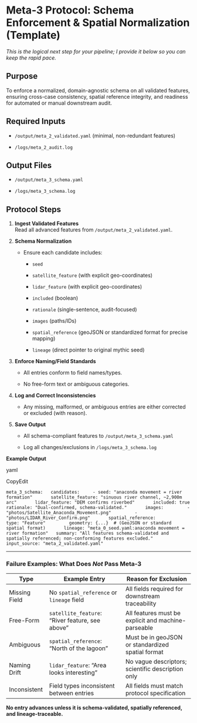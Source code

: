 # **Meta-3 Protocol: Schema Enforcement & Spatial Normalization (Template)**

_This is the logical next step for your pipeline; I provide it below so you can keep the rapid pace._

## Purpose

To enforce a normalized, domain-agnostic schema on all validated features, ensuring cross-case consistency, spatial reference integrity, and readiness for automated or manual downstream audit.

## Required Inputs

- `/output/meta_2_validated.yaml` (minimal, non-redundant features)
    
- `/logs/meta_2_audit.log`
    

## Output Files

- `/output/meta_3_schema.yaml`
    
- `/logs/meta_3_schema.log`
    

## Protocol Steps

1. **Ingest Validated Features**  
    Read all advanced features from `/output/meta_2_validated.yaml`.
    
2. **Schema Normalization**
    
    - Ensure each candidate includes:
        
        - `seed`
            
        - `satellite_feature` (with explicit geo-coordinates)
            
        - `lidar_feature` (with explicit geo-coordinates)
            
        - `included` (boolean)
            
        - `rationale` (single-sentence, audit-focused)
            
        - `images` (paths/IDs)
            
        - `spatial_reference` (geoJSON or standardized format for precise mapping)
            
        - `lineage` (direct pointer to original mythic seed)
            
3. **Enforce Naming/Field Standards**
    
    - All entries conform to field names/types.
        
    - No free-form text or ambiguous categories.
        
4. **Log and Correct Inconsistencies**
    
    - Any missing, malformed, or ambiguous entries are either corrected or excluded (with reason).
        
5. **Save Output**
    
    - All schema-compliant features to `/output/meta_3_schema.yaml`
        
    - Log all changes/exclusions in `/logs/meta_3_schema.log`
        

**Example Output**

yaml

CopyEdit

`meta_3_schema:   candidates:     - seed: "anaconda movement = river formation"       satellite_feature: "sinuous river channel, ~2,900m arc"       lidar_feature: "DEM confirms riverbed"       included: true       rationale: "Dual-confirmed, schema-validated."       images:         - "photos/Satellite_Anaconda_Movement.png"         - "photos/LIDAR_River_Confirm.png"       spatial_reference:         type: "Feature"         geometry: {...}  # (GeoJSON or standard spatial format)       lineage: "meta_0_seed.yaml:anaconda movement = river formation"   summary: "All features schema-validated and spatially referenced; non-conforming features excluded."   input_source: "meta_2_validated.yaml"`

---

### Failure Examples: What Does _Not_ Pass Meta-3

|Type|Example Entry|Reason for Exclusion|
|---|---|---|
|Missing Field|No `spatial_reference` or `lineage` field|All fields required for downstream traceability|
|Free-Form|`satellite_feature`: “River feature, see above”|All features must be explicit and machine-parseable|
|Ambiguous|`spatial_reference`: “North of the lagoon”|Must be in geoJSON or standardized spatial format|
|Naming Drift|`lidar_feature`: “Area looks interesting”|No vague descriptors; scientific description only|
|Inconsistent|Field types inconsistent between entries|All fields must match protocol specification|

**No entry advances unless it is schema-validated, spatially referenced, and lineage-traceable.**
